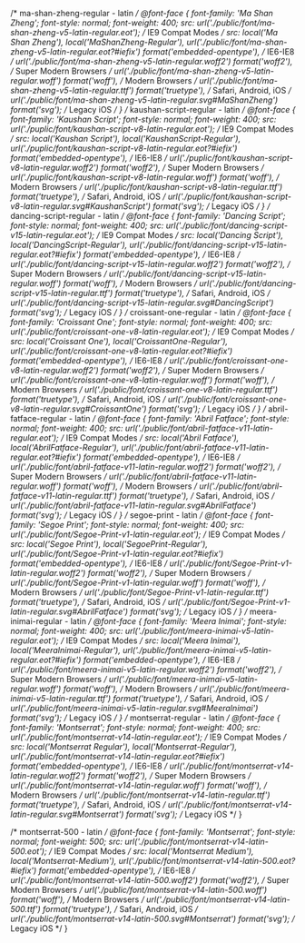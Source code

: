 /* ma-shan-zheng-regular - latin */
@font-face {
  font-family: 'Ma Shan Zheng';
  font-style: normal;
  font-weight: 400;
  src: url('./public/font/ma-shan-zheng-v5-latin-regular.eot'); /* IE9 Compat Modes */
  src: local('Ma Shan Zheng'), local('MaShanZheng-Regular'),
       url('./public/font/ma-shan-zheng-v5-latin-regular.eot?#iefix') format('embedded-opentype'), /* IE6-IE8 */
       url('./public/font/ma-shan-zheng-v5-latin-regular.woff2') format('woff2'), /* Super Modern Browsers */
       url('./public/font/ma-shan-zheng-v5-latin-regular.woff') format('woff'), /* Modern Browsers */
       url('./public/font/ma-shan-zheng-v5-latin-regular.ttf') format('truetype'), /* Safari, Android, iOS */
       url('./public/font/ma-shan-zheng-v5-latin-regular.svg#MaShanZheng') format('svg'); /* Legacy iOS */
}
/* kaushan-script-regular - latin */
@font-face {
  font-family: 'Kaushan Script';
  font-style: normal;
  font-weight: 400;
  src: url('./puplic/font/kaushan-script-v8-latin-regular.eot'); /* IE9 Compat Modes */
  src: local('Kaushan Script'), local('KaushanScript-Regular'),
       url('./puplic/font/kaushan-script-v8-latin-regular.eot?#iefix') format('embedded-opentype'), /* IE6-IE8 */
       url('./puplic/font/kaushan-script-v8-latin-regular.woff2') format('woff2'), /* Super Modern Browsers */
       url('./puplic/font/kaushan-script-v8-latin-regular.woff') format('woff'), /* Modern Browsers */
       url('./puplic/font/kaushan-script-v8-latin-regular.ttf') format('truetype'), /* Safari, Android, iOS */
       url('./puplic/font/kaushan-script-v8-latin-regular.svg#KaushanScript') format('svg'); /* Legacy iOS */
}
/* dancing-script-regular - latin */
@font-face {
  font-family: 'Dancing Script';
  font-style: normal;
  font-weight: 400;
  src: url('./public/font/dancing-script-v15-latin-regular.eot'); /* IE9 Compat Modes */
  src: local('Dancing Script'), local('DancingScript-Regular'),
       url('./public/font/dancing-script-v15-latin-regular.eot?#iefix') format('embedded-opentype'), /* IE6-IE8 */
       url('./public/font/dancing-script-v15-latin-regular.woff2') format('woff2'), /* Super Modern Browsers */
       url('./public/font/dancing-script-v15-latin-regular.woff') format('woff'), /* Modern Browsers */
       url('./public/font/dancing-script-v15-latin-regular.ttf') format('truetype'), /* Safari, Android, iOS */
       url('./public/font/dancing-script-v15-latin-regular.svg#DancingScript') format('svg'); /* Legacy iOS */
}
/* croissant-one-regular - latin */
@font-face {
  font-family: 'Croissant One';
  font-style: normal;
  font-weight: 400;
  src: url('./public/font/croissant-one-v8-latin-regular.eot'); /* IE9 Compat Modes */
  src: local('Croissant One'), local('CroissantOne-Regular'),
       url('./public/font/croissant-one-v8-latin-regular.eot?#iefix') format('embedded-opentype'), /* IE6-IE8 */
       url('./public/font/croissant-one-v8-latin-regular.woff2') format('woff2'), /* Super Modern Browsers */
       url('./public/font/croissant-one-v8-latin-regular.woff') format('woff'), /* Modern Browsers */
       url('./public/font/croissant-one-v8-latin-regular.ttf') format('truetype'), /* Safari, Android, iOS */
       url('./public/font/croissant-one-v8-latin-regular.svg#CroissantOne') format('svg'); /* Legacy iOS */
}
/* abril-fatface-regular - latin */
@font-face {
  font-family: 'Abril Fatface';
  font-style: normal;
  font-weight: 400;
  src: url('./public/font/abril-fatface-v11-latin-regular.eot'); /* IE9 Compat Modes */
  src: local('Abril Fatface'), local('AbrilFatface-Regular'),
       url('./public/font/abril-fatface-v11-latin-regular.eot?#iefix') format('embedded-opentype'), /* IE6-IE8 */
       url('./public/font/abril-fatface-v11-latin-regular.woff2') format('woff2'), /* Super Modern Browsers */
       url('./public/font/abril-fatface-v11-latin-regular.woff') format('woff'), /* Modern Browsers */
       url('./public/font/abril-fatface-v11-latin-regular.ttf') format('truetype'), /* Safari, Android, iOS */
       url('./public/font/abril-fatface-v11-latin-regular.svg#AbrilFatface') format('svg'); /* Legacy iOS */
}
/* segoe-print - latin */
@font-face {
  font-family: 'Segoe Print';
  font-style: normal;
  font-weight: 400;
  src: url('./public/font/Segoe-Print-v1-latin-regular.eot'); /* IE9 Compat Modes */
  src: local('Segoe Print'), local('SegoePrint-Regular'),
       url('./public/font/Segoe-Print-v1-latin-regular.eot?#iefix') format('embedded-opentype'), /* IE6-IE8 */
       url('./public/font/Segoe-Print-v1-latin-regular.woff2') format('woff2'), /* Super Modern Browsers */
       url('./public/font/Segoe-Print-v1-latin-regular.woff') format('woff'), /* Modern Browsers */
       url('./public/font/Segoe-Print-v1-latin-regular.ttf') format('truetype'), /* Safari, Android, iOS */
       url('./public/font/Segoe-Print-v1-latin-regular.svg#AbrilFatface') format('svg'); /* Legacy iOS */
}
/* meera-inimai-regular - latin */
@font-face {
  font-family: 'Meera Inimai';
  font-style: normal;
  font-weight: 400;
  src: url('./public/font/meera-inimai-v5-latin-regular.eot'); /* IE9 Compat Modes */
  src: local('Meera Inimai'), local('MeeraInimai-Regular'),
       url('./public/font/meera-inimai-v5-latin-regular.eot?#iefix') format('embedded-opentype'), /* IE6-IE8 */
       url('./public/font/meera-inimai-v5-latin-regular.woff2') format('woff2'), /* Super Modern Browsers */
       url('./public/font/meera-inimai-v5-latin-regular.woff') format('woff'), /* Modern Browsers */
       url('./public/font/meera-inimai-v5-latin-regular.ttf') format('truetype'), /* Safari, Android, iOS */
       url('./public/font/meera-inimai-v5-latin-regular.svg#MeeraInimai') format('svg'); /* Legacy iOS */
}
/* montserrat-regular - latin */
@font-face {
  font-family: 'Montserrat';
  font-style: normal;
  font-weight: 400;
  src: url('./public/font/montserrat-v14-latin-regular.eot'); /* IE9 Compat Modes */
  src: local('Montserrat Regular'), local('Montserrat-Regular'),
       url('./public/font/montserrat-v14-latin-regular.eot?#iefix') format('embedded-opentype'), /* IE6-IE8 */
       url('./public/font/montserrat-v14-latin-regular.woff2') format('woff2'), /* Super Modern Browsers */
       url('./public/font/montserrat-v14-latin-regular.woff') format('woff'), /* Modern Browsers */
       url('./public/font/montserrat-v14-latin-regular.ttf') format('truetype'), /* Safari, Android, iOS */
       url('./public/font/montserrat-v14-latin-regular.svg#Montserrat') format('svg'); /* Legacy iOS */
}

/* montserrat-500 - latin */
@font-face {
  font-family: 'Montserrat';
  font-style: normal;
  font-weight: 500;
  src: url('./public/font/montserrat-v14-latin-500.eot'); /* IE9 Compat Modes */
  src: local('Montserrat Medium'), local('Montserrat-Medium'),
       url('./public/font/montserrat-v14-latin-500.eot?#iefix') format('embedded-opentype'), /* IE6-IE8 */
       url('./public/font/montserrat-v14-latin-500.woff2') format('woff2'), /* Super Modern Browsers */
       url('./public/font/montserrat-v14-latin-500.woff') format('woff'), /* Modern Browsers */
       url('./public/font/montserrat-v14-latin-500.ttf') format('truetype'), /* Safari, Android, iOS */
       url('./public/font/montserrat-v14-latin-500.svg#Montserrat') format('svg'); /* Legacy iOS */
}
